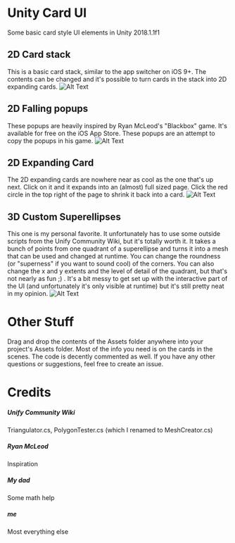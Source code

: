 # Unity Card UI
Some basic card style UI elements in Unity 2018.1.1f1

## 2D Card stack
This is a basic card stack, similar to the app switcher on iOS 9+.  The contents can be changed and it's possible to turn cards in the stack into 2D expanding cards.
![Alt Text](https://github.com/ryanslikesocool/Unity-Card-UI/blob/master/Card%20Stack.gif)

## 2D Falling popups
These popups are heavily inspired by Ryan McLeod's "Blackbox" game.  It's available for free on the iOS App Store.  These popups are an attempt to copy the popups in his game.
![Alt Text](https://github.com/ryanslikesocool/Unity-Card-UI/blob/master/Falling%20Popups.gif)

## 2D Expanding Card
The 2D expanding cards are nowhere near as cool as the one that's up next.  Click on it and it expands into an (almost) full sized page.  Click the red circle in the top right of the page to shrink it back into a card.
![Alt Text](https://github.com/ryanslikesocool/Unity-Card-UI/blob/master/Expanding%20Card.gif)

## 3D Custom Superellipses
This one is my personal favorite.  It unfortunately has to use some outside scripts from the Unify Community Wiki, but it's totally worth it.  It takes a bunch of points from one quadrant of a superellipse and turns it into a mesh that can be used and changed at runtime.  You can change the roundness (or "superness" if you want to sound cool) of the corners.  You can also change the x and y extents and the level of detail of the quadrant, but that's not nearly as fun ;) .  It's a bit messy to get set up with the interactive part of the UI (and unfortunately it's only visible at runtime) but it's still pretty neat in my opinion.
![Alt Text](https://github.com/ryanslikesocool/Unity-Card-UI/blob/master/Custom%20Superellipses.gif)

# Other Stuff
Drag and drop the contents of the Assets folder anywhere into your project's Assets folder.  Most of the info you need is on the cards in the scenes.  The code is decently commented as well.  If you have any other questions or suggestions, feel free to create an issue.

# Credits
##### Unify Community Wiki
Triangulator.cs, PolygonTester.cs (which I renamed to MeshCreator.cs)
##### Ryan McLeod
Inspiration
##### My dad
Some math help
##### me
Most everything else